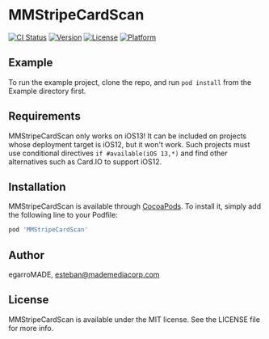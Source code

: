 # MMStripeCardScan

[![CI Status](https://img.shields.io/travis/egarroMADE/MMStripeCardScan.svg?style=flat)](https://travis-ci.org/egarroMADE/MMStripeCardScan)
[![Version](https://img.shields.io/cocoapods/v/MMStripeCardScan.svg?style=flat)](https://cocoapods.org/pods/MMStripeCardScan)
[![License](https://img.shields.io/cocoapods/l/MMStripeCardScan.svg?style=flat)](https://cocoapods.org/pods/MMStripeCardScan)
[![Platform](https://img.shields.io/cocoapods/p/MMStripeCardScan.svg?style=flat)](https://cocoapods.org/pods/MMStripeCardScan)

## Example

To run the example project, clone the repo, and run `pod install` from the Example directory first.

## Requirements

MMStripeCardScan only works on iOS13! It can be included on projects whose deployment target is iOS12, but it won't work. 
Such projects must use conditional directives `if #available(iOS 13,*)` and find other alternatives such as Card.IO to support iOS12.

## Installation

MMStripeCardScan is available through [CocoaPods](https://cocoapods.org). To install
it, simply add the following line to your Podfile:

```ruby
pod 'MMStripeCardScan'
```

## Author

egarroMADE, esteban@mademediacorp.com

## License

MMStripeCardScan is available under the MIT license. See the LICENSE file for more info.
